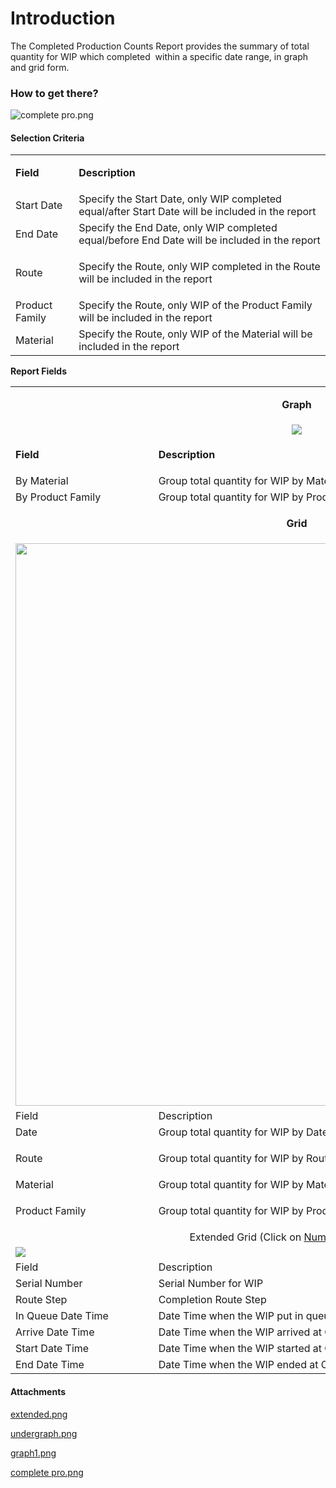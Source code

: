 # Introduction

The Completed Production Counts Report provides the summary of total quantity for WIP which completed 
within a specific date range, in graph and grid form.

### How to get there?


![complete pro.png](/.attachments/29919837.png)




#### Selection Criteria



<table class="confluenceTable"><tbody><tr><td class="highlight confluenceTd"><p><strong>Field</strong></p></td><td class="highlight confluenceTd"><p><strong>Description</strong></p></td></tr><tr><td colspan="1" class="confluenceTd">Start Date</td><td colspan="1" class="confluenceTd">Specify the Start Date, only WIP completed equal/after Start Date will be included in the report</td></tr><tr><td colspan="1" class="confluenceTd">End Date</td><td colspan="1" class="confluenceTd">Specify the End Date, only WIP completed equal/before End Date will be included in the report</td></tr><tr><td colspan="1" class="confluenceTd">Route</td><td colspan="1" class="confluenceTd"><p>Specify the Route, only WIP completed in the Route will be included in the report</p></td></tr><tr><td colspan="1" class="confluenceTd">Product Family</td><td colspan="1" class="confluenceTd">Specify the Route, only WIP of the Product Family will be included in the report</td></tr><tr><td colspan="1" class="confluenceTd">Material</td><td colspan="1" class="confluenceTd">Specify the Route, only WIP of the Material will be included in the report</td></tr></tbody></table>

**Report Fields** 
<table class="confluenceTable"><tbody><tr><td class="highlight confluenceTd" colspan="2"><p style="text-align: center;"><strong><strong style="text-align: center;">Graph</strong><br /></strong></p></td></tr><tr><td colspan="2" style="text-align: center;" class="confluenceTd"><span class="confluence-embedded-file-wrapper"><img class="confluence-embedded-image" src="https://dev.azure.com/jblprd/Production%20Systems-JGP/_apis/git/repositories/wiki-JGP iFactory/items?path=/.attachments/29919836.png&$format=octetStream" data-image-src="https://dev.azure.com/jblprd/Production%20Systems-JGP/_apis/git/repositories/wiki-JGP iFactory/items?path=/.attachments/29919836.png&$format=octetStream" data-unresolved-comment-count="0" data-linked-resource-id="29919836" data-linked-resource-version="1" data-linked-resource-type="attachment" data-linked-resource-default-alias="graph1.png" data-base-url="http://usplnd0wiki01:8090" data-linked-resource-content-type="image/png" data-linked-resource-container-id="29919833" data-linked-resource-container-version="1" /></span></td></tr><tr><td class="highlight confluenceTd"><p><strong>Field</strong></p></td><td class="highlight confluenceTd"><p><strong>Description</strong></p></td></tr><tr><td colspan="1" class="confluenceTd">By Material</td><td colspan="1" class="confluenceTd">Group <span>total quantity for WIP by Material</span></td></tr><tr><td colspan="1" class="confluenceTd">By Product Family</td><td colspan="1" class="confluenceTd"><span>Group </span><span>total quantity for WIP by <span>Product Family</span></span></td></tr><tr><td class="highlight confluenceTd" colspan="2"><p style="text-align: center;"><strong style="text-align: center;">Grid</strong></p></td></tr><tr><td colspan="2" style="text-align: center;" class="confluenceTd"><strong><span class="confluence-embedded-file-wrapper confluence-embedded-manual-size"><img class="confluence-embedded-image" width="900" src="https://dev.azure.com/jblprd/Production%20Systems-JGP/_apis/git/repositories/wiki-JGP iFactory/items?path=/.attachments/29919835.png&$format=octetStream" data-image-src="https://dev.azure.com/jblprd/Production%20Systems-JGP/_apis/git/repositories/wiki-JGP iFactory/items?path=/.attachments/29919835.png&$format=octetStream" data-unresolved-comment-count="0" data-linked-resource-id="29919835" data-linked-resource-version="1" data-linked-resource-type="attachment" data-linked-resource-default-alias="undergraph.png" data-base-url="http://usplnd0wiki01:8090" data-linked-resource-content-type="image/png" data-linked-resource-container-id="29919833" data-linked-resource-container-version="1" /></span><br /></strong></td></tr><tr><td class="highlight confluenceTd">Field</td><td class="highlight confluenceTd">Description</td></tr><tr><td colspan="1" class="confluenceTd">Date</td><td colspan="1" class="confluenceTd"><span>Group </span><span>total quantity for WIP by Date</span></td></tr><tr><td colspan="1" class="confluenceTd">Route</td><td colspan="1" class="confluenceTd"><p><span>Group </span><span>total quantity for WIP by <span>Route</span></span></p></td></tr><tr><td colspan="1" class="confluenceTd">Material</td><td colspan="1" class="confluenceTd"><span>Group </span><span>total quantity for WIP by <span>Material</span></span></td></tr><tr><td colspan="1" class="confluenceTd"><span>Product Family</span></td><td colspan="1" class="confluenceTd"><p><span>Group </span><span>total quantity for WIP by <span>Product Family</span></span></p></td></tr><tr><td class="highlight confluenceTd" colspan="2" style="text-align: center;">Extended Grid (Click on <u>Number of Units link</u>)</td></tr><tr><td colspan="2" class="confluenceTd"><span class="confluence-embedded-file-wrapper image-center-wrapper"><img class="confluence-embedded-image image-center" src="https://dev.azure.com/jblprd/Production%20Systems-JGP/_apis/git/repositories/wiki-JGP iFactory/items?path=/.attachments/29919834.png&$format=octetStream" data-image-src="https://dev.azure.com/jblprd/Production%20Systems-JGP/_apis/git/repositories/wiki-JGP iFactory/items?path=/.attachments/29919834.png&$format=octetStream" data-unresolved-comment-count="0" data-linked-resource-id="29919834" data-linked-resource-version="1" data-linked-resource-type="attachment" data-linked-resource-default-alias="extended.png" data-base-url="http://usplnd0wiki01:8090" data-linked-resource-content-type="image/png" data-linked-resource-container-id="29919833" data-linked-resource-container-version="1" /></span></td></tr><tr><td class="highlight confluenceTd">Field</td><td class="highlight confluenceTd">Description</td></tr><tr><td class="confluenceTd">Serial Number</td><td class="confluenceTd"><span><span>Serial Number</span> for WIP</span></td></tr><tr><td class="confluenceTd">Route Step</td><td class="confluenceTd"><span>Completion <span>Route Step</span></span></td></tr><tr><td class="confluenceTd">In Queue Date Time</td><td class="confluenceTd">Date Time when the WIP put in queue to <span>Completion </span><span>Route Step</span></td></tr><tr><td class="confluenceTd">Arrive Date Time</td><td class="confluenceTd"><span>Date Time when the WIP arrived at </span><span>Completion </span><span>Route Step</span></td></tr><tr><td class="confluenceTd"><span>Start Date Time</span></td><td class="confluenceTd"><span>Date Time when the WIP started at </span><span>Completion </span><span>Route Step</span></td></tr><tr><td colspan="1" class="confluenceTd"><span>End Date Time</span></td><td colspan="1" class="confluenceTd"><span>Date Time when the WIP ended at </span><span>Completion </span><span>Route Step</span></td></tr></tbody></table>





#### Attachments

[extended.png](/.attachments/29919834.png)
[undergraph.png](/.attachments/29919835.png)
[graph1.png](/.attachments/29919836.png)
[complete pro.png](/.attachments/29919837.png)
